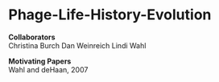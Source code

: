 Phage-Life-History-Evolution
============================

**Collaborators**  
Christina Burch
Dan Weinreich
Lindi Wahl

**Motivating Papers**  
Wahl and deHaan, 2007